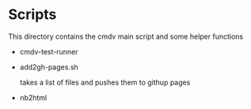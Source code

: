 # Scripts

This directory contains the cmdv main script and some helper functions

- cmdv-test-runner
- add2gh-pages.sh

    takes a list of files and pushes them to githup pages

- nb2html